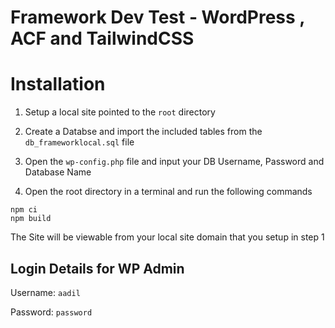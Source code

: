 
# Framework Dev Test - WordPress , ACF and TailwindCSS



# Installation

1. Setup a local site pointed to the `root` directory


2. Create a Databse and import the included tables from the `db_frameworklocal.sql` file


3. Open the `wp-config.php` file and input your DB Username, Password and Database Name

4. Open the root directory in a terminal and run the following commands

```
npm ci
npm build
```

The Site will be viewable from your local site domain that you setup in step 1


## Login Details for WP Admin

Username: `aadil`

Password: `password`